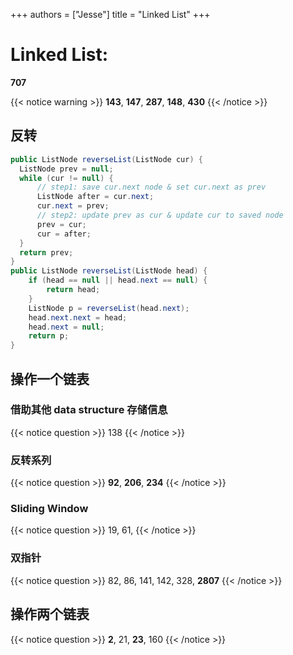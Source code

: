 +++
authors = ["Jesse"]
title = "Linked List"
+++

# Linked List:

**707**

{{< notice warning >}}
**143**, **147**, **287**, **148**, **430**
{{< /notice >}}

## 反转

```JAVA
public ListNode reverseList(ListNode cur) {
  ListNode prev = null;
  while (cur != null) {
      // step1: save cur.next node & set cur.next as prev
      ListNode after = cur.next;
      cur.next = prev;
      // step2: update prev as cur & update cur to saved node
      prev = cur;
      cur = after;
  }
  return prev;
}
public ListNode reverseList(ListNode head) {
    if (head == null || head.next == null) {
        return head;
    }
    ListNode p = reverseList(head.next);
    head.next.next = head;
    head.next = null;
    return p;
}
```

## 操作一个链表

### 借助其他 data structure 存储信息

{{< notice question >}}
138
{{< /notice >}}

### 反转系列

{{< notice question >}}
**92**, **206**, **234**
{{< /notice >}}

### Sliding Window

{{< notice question >}}
19, 61,
{{< /notice >}}

### 双指针

{{< notice question >}}
82, 86, 141, 142, 328, **2807**
{{< /notice >}}

## 操作两个链表

{{< notice question >}}
**2**, 21, **23**, 160
{{< /notice >}}
